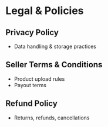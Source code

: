 # Legal & Policies

## Privacy Policy
- Data handling & storage practices

## Seller Terms & Conditions
- Product upload rules
- Payout terms

## Refund Policy
- Returns, refunds, cancellations
